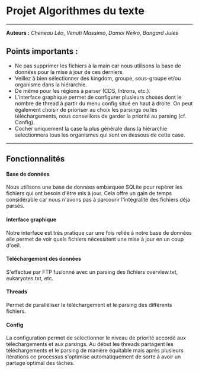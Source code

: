 # Projet Algorithmes du texte

------

**Auteurs :** *Cheneau Léo*, *Venuti Massimo*, *Damoi Neiko*, *Bangard Jules*

## Points importants :
- Ne pas supprimer les fichiers à la main car nous utilisons la base de données pour la mise à jour de ces derniers.
- Veillez à bien sélectionner des kingdom, groupe, sous-groupe et/ou organisme dans la hiérarchie.
- De même pour les régions à parser (CDS, Introns, etc.). 
- L'interface graphique permet de configurer plusieurs choses dont le nombre de thread à partir du menu config situé en haut à droite. On peut également choisir de prioriser au choix les parsings ou les téléchargements, nous conseillons de garder la priorité au parsing (cf. Config).
- Cocher uniquement la case la plus générale dans la hiérarchie selectionnera tous les organismes qui sont en dessous de cette case. 

--------

## Fonctionnalités

#### Base de données 
Nous utilisons une base de données embarquée SQLite pour repérer les fichiers qui ont besoin d'être mis à jour. Cela offre un gain de temps considérable car nous n'avons pas à parcourir l'intégralité des fichiers déja parsés. 

#### Interface graphique
Notre interface est très pratique car une fois reliée à notre base de données elle permet de voir quels fichiers nécessitent une mise à jour en un coup d'oeil.

#### Téléchargement des données
S'effectue par FTP fusionné avec un parsing des fichiers overview.txt, eukaryotes.txt, etc.

#### Threads
Permet de paralléliser le téléchargement et le parsing des différents fichiers.

#### Config
La configuration permet de selectionner le niveau de priorité accordé aux téléchargements et aux parsings. Au début les threads partagent les téléchargements et le parsing de manière équitable mais après plusieurs itérations ce processus s'optimise automatiquement de sorte à avoir un partage optimal des tâches.
